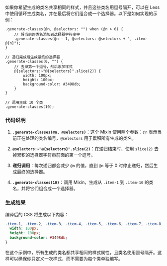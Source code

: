 如果你希望生成的类名共享相同的样式，并且这些类名用逗号隔开，可以在 Less 中使用循环生成类名，并在最后将它们组合成一个选择器。以下是如何实现的示例：

```less
.generate-classes(@n, @selectors: "") when (@n > 0) {
    // 将当前的类名添加到选择器字符串中
    .generate-classes(@n - 1, @selectors: @selectors + ", .item-@{n}");
}

// 递归完成后生成最终的选择器
.generate-classes(0, "") {
    // 去掉第一个逗号，然后添加样式
    @{selectors:~"@{selectors}".slice(2)} {
        width: 100px;
        height: 100px;
        background-color: #3498db;
    }
}

// 调用生成 10 个类
.generate-classes(10);
```

### 代码说明

1. **`.generate-classes(@n, @selectors)`**：这个 Mixin 使用两个参数：`@n` 表示当前正在处理的类名编号，`@selectors` 用于累积所有生成的类名。

2. **`@selectors:~"@{selectors}".slice(2)`**：在递归结束时，使用 `slice(2)` 去掉累积的选择器字符串前面的第一个逗号。

3. **递归调用**：每次递归都会减少 `@n` 的值，直到 `@n` 等于 0 时停止递归，然后生成最终的选择器。

4. **`.generate-classes(10)`**：调用 Mixin，生成从 `.item-1` 到 `.item-10` 的类名，并将它们组合成一个选择器。

### 生成结果

编译后的 CSS 将生成以下内容：

```css
.item-1, .item-2, .item-3, .item-4, .item-5, .item-6, .item-7, .item-8, .item-9, .item-10 {
  width: 100px;
  height: 100px;
  background-color: #3498db;
}
```

在这个示例中，所有生成的类名都共享相同的样式属性，且类名使用逗号隔开。这样可以确保你只定义一次样式，而不需要为每个类单独编写。